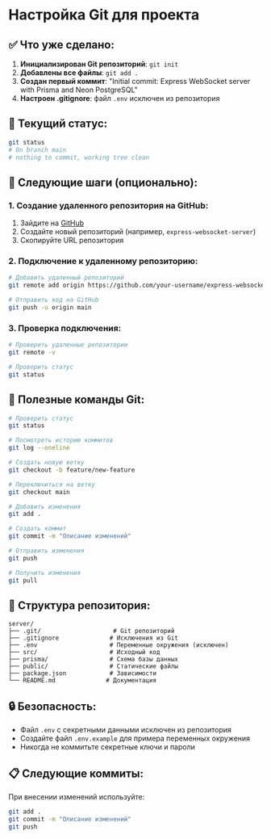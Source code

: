 # Настройка Git для проекта

## ✅ Что уже сделано:

1. **Инициализирован Git репозиторий**: `git init`
2. **Добавлены все файлы**: `git add .`
3. **Создан первый коммит**: "Initial commit: Express WebSocket server with Prisma and Neon PostgreSQL"
4. **Настроен .gitignore**: файл `.env` исключен из репозитория

## 🔧 Текущий статус:

```bash
git status
# On branch main
# nothing to commit, working tree clean
```

## 📝 Следующие шаги (опционально):

### 1. Создание удаленного репозитория на GitHub:

1. Зайдите на [GitHub](https://github.com/)
2. Создайте новый репозиторий (например, `express-websocket-server`)
3. Скопируйте URL репозитория

### 2. Подключение к удаленному репозиторию:

```bash
# Добавить удаленный репозиторий
git remote add origin https://github.com/your-username/express-websocket-server.git

# Отправить код на GitHub
git push -u origin main
```

### 3. Проверка подключения:

```bash
# Проверить удаленные репозитории
git remote -v

# Проверить статус
git status
```

## 🚀 Полезные команды Git:

```bash
# Проверить статус
git status

# Посмотреть историю коммитов
git log --oneline

# Создать новую ветку
git checkout -b feature/new-feature

# Переключиться на ветку
git checkout main

# Добавить изменения
git add .

# Создать коммит
git commit -m "Описание изменений"

# Отправить изменения
git push

# Получить изменения
git pull
```

## 📁 Структура репозитория:

```
server/
├── .git/                    # Git репозиторий
├── .gitignore              # Исключения из Git
├── .env                    # Переменные окружения (исключен)
├── src/                    # Исходный код
├── prisma/                 # Схема базы данных
├── public/                 # Статические файлы
├── package.json            # Зависимости
└── README.md              # Документация
```

## 🔒 Безопасность:

- Файл `.env` с секретными данными исключен из репозитория
- Создайте файл `.env.example` для примера переменных окружения
- Никогда не коммитьте секретные ключи и пароли

## 📋 Следующие коммиты:

При внесении изменений используйте:

```bash
git add .
git commit -m "Описание изменений"
git push
```
